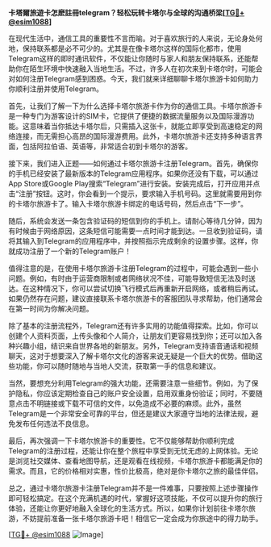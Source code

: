 **卡塔爾旅遊卡怎麽註冊telegram？轻松玩转卡塔尔与全球的沟通桥梁[[TG💪+ @esim1088](https://t.me/s/esim1088)]**

在现代生活中，通信工具的重要性不言而喻。对于喜欢旅行的人来说，无论身处何地，保持联系都是必不可少的。尤其是在像卡塔尔这样的国际化都市，使用Telegram这样的即时通讯软件，不仅能让你随时与家人和朋友保持联系，还能帮助你在陌生环境中快速融入当地生活。不过，许多人在初次来到卡塔尔时，可能会对如何注册Telegram感到困惑。今天，我们就来详细聊聊卡塔尔旅游卡如何助力你顺利注册并使用Telegram。

首先，让我们了解一下为什么选择卡塔尔旅游卡作为你的通信工具。卡塔尔旅游卡是一种专门为游客设计的SIM卡，它提供了便捷的数据流量服务以及国际漫游功能。这意味着当你抵达卡塔尔后，只需插入这张卡，就能立即享受到高速稳定的网络连接，而无需担心高昂的国际漫游费用。此外，卡塔尔旅游卡还支持多种语言界面，包括阿拉伯语、英语等，非常适合初到卡塔尔的游客。

接下来，我们进入正题——如何通过卡塔尔旅游卡注册Telegram。首先，确保你的手机已经安装了最新版本的Telegram应用程序。如果你还没有下载，可以通过App Store或Google Play搜索“Telegram”进行安装。安装完成后，打开应用并点击“注册”按钮。这时，你会看到一个提示，要求输入手机号码。这里就需要用到你的卡塔尔旅游卡了。输入卡塔尔旅游卡绑定的电话号码，然后点击“下一步”。

随后，系统会发送一条包含验证码的短信到你的手机上。请耐心等待几分钟，因为有时候由于网络原因，这条短信可能需要一点时间才能到达。一旦收到验证码，请将其输入到Telegram的应用程序中，并按照指示完成剩余的设置步骤。这样，你就成功注册了一个新的Telegram账户！

值得注意的是，在使用卡塔尔旅游卡注册Telegram的过程中，可能会遇到一些小问题。例如，有时由于运营商限制或者网络状况不佳，可能导致短信无法及时送达。在这种情况下，你可以尝试切换飞行模式后再重新开启网络，或者稍后再试。如果仍然存在问题，建议直接联系卡塔尔旅游卡的客服团队寻求帮助，他们通常会在第一时间为你解决问题。

除了基本的注册流程外，Telegram还有许多实用的功能值得探索。比如，你可以创建个人资料页面，上传头像和个人简介，让朋友们更容易找到你；还可以加入各种兴趣小组，结识来自世界各地的新朋友。另外，Telegram支持语音通话和视频聊天，这对于想要深入了解卡塔尔文化的游客来说无疑是一个巨大的优势。借助这些功能，你可以随时随地与当地人交流，获取第一手的信息和建议。

当然，要想充分利用Telegram的强大功能，还需要注意一些细节。例如，为了保护隐私，你应该定期检查自己的账户安全设置，启用双重身份验证；同时，不要随意点击不明链接或下载不可信的文件，以免造成不必要的麻烦。此外，虽然Telegram是一个非常安全可靠的平台，但还是建议大家遵守当地的法律法规，避免发布任何违法不良信息。

最后，再次强调一下卡塔尔旅游卡的重要性。它不仅能够帮助你顺利完成Telegram的注册过程，还能让你在整个旅程中享受到无忧无虑的上网体验。无论是浏览社交媒体、查看地图导航，还是观看在线视频，卡塔尔旅游卡都能满足你的需求。而且，它的价格相对实惠，性价比极高，绝对是你卡塔尔之旅的最佳伴侣。

总之，通过卡塔尔旅游卡注册Telegram并不是一件难事，只要按照上述步骤操作即可轻松搞定。在这个充满机遇的时代，掌握好这项技能，不仅可以提升你的旅行体验，还能让你更好地融入全球化的生活方式。所以，如果你计划前往卡塔尔旅游，不妨提前准备一张卡塔尔旅游卡吧！相信它一定会成为你旅途中的得力助手。

[[TG💪+ @esim1088](https://t.me/s/esim1088) ![Image](https://i.postimg.cc/4NQfJmqS/Snipaste-2025-05-13-00-14-12.png)]